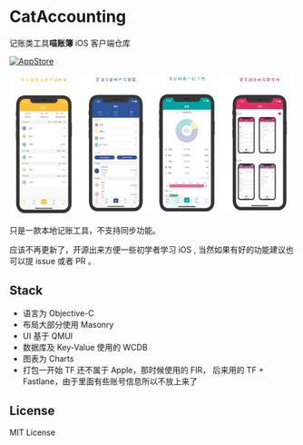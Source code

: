 # CatAccounting

记账类工具**喵账簿** iOS 客户端仓库

[<img src="https://cloud.githubusercontent.com/assets/219689/5575342/963e0ee8-9013-11e4-8091-7ece67d64729.png" width="120" alt="AppStore"/>](itms-apps://itunes.apple.com/app/id1308678908)

<img src="https://raw.githubusercontent.com/Rannie/cat-account-ios/master/UXResource/Screen%20Shot%202019-08-01%20at%209.25.41%20AM.png" width="25%"><img src="https://raw.githubusercontent.com/Rannie/cat-account-ios/master/UXResource/Screen%20Shot%202019-08-01%20at%209.27.13%20AM.png" width="25%"><img src="https://raw.githubusercontent.com/Rannie/cat-account-ios/master/UXResource/Screen%20Shot%202019-08-01%20at%209.27.26%20AM.png" width="25%"><img src="https://raw.githubusercontent.com/Rannie/cat-account-ios/master/UXResource/Screen%20Shot%202019-08-01%20at%209.27.35%20AM.png" width="25%"> 

只是一款本地记账工具，不支持同步功能。

应该不再更新了，开源出来方便一些初学者学习 iOS , 当然如果有好的功能建议也可以提 issue   或者 PR 。

## Stack

* 语言为 Objective-C
* 布局大部分使用 Masonry
* UI 基于 QMUI
* 数据库及 Key-Value 使用的 WCDB
* 图表为 Charts
* 打包一开始 TF 还不属于 Apple，那时候使用的 FIR， 后来用的 TF + Fastlane，由于里面有些账号信息所以不放上来了

## License

MIT License



